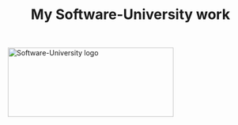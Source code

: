 <h1 style="text-align: center;"><strong>My Software-University work</strong></h1>
<p>&nbsp;</p>
<p>&nbsp;<img src=" Soft-Uni/inages/Software-University-Logo-blue-horizontal.png" alt="Software-University logo" width="335" height="140" /></p>
